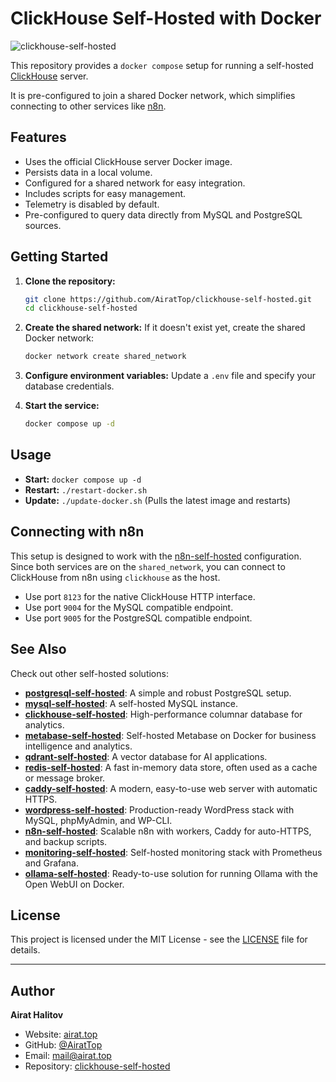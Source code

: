 # ClickHouse Self-Hosted with Docker

![clickhouse-self-hosted](https://repository-images.githubusercontent.com/1070269030/ffde7611-0bfd-459a-8268-2ce6e07661b3)

This repository provides a `docker compose` setup for running a self-hosted [ClickHouse](https://clickhouse.com/) server.

It is pre-configured to join a shared Docker network, which simplifies connecting to other services like [n8n](https://github.com/AiratTop/n8n-self-hosted).

## Features

-   Uses the official ClickHouse server Docker image.
-   Persists data in a local volume.
-   Configured for a shared network for easy integration.
-   Includes scripts for easy management.
-   Telemetry is disabled by default.
-   Pre-configured to query data directly from MySQL and PostgreSQL sources.

## Getting Started

1.  **Clone the repository:**
    ```bash
    git clone https://github.com/AiratTop/clickhouse-self-hosted.git
    cd clickhouse-self-hosted
    ```

2.  **Create the shared network:**
    If it doesn't exist yet, create the shared Docker network:
    ```bash
    docker network create shared_network
    ```

3.  **Configure environment variables:**
    Update a `.env` file and specify your database credentials.


4.  **Start the service:**
    ```bash
    docker compose up -d
    ```

## Usage

-   **Start:** `docker compose up -d`
-   **Restart:** `./restart-docker.sh`
-   **Update:** `./update-docker.sh` (Pulls the latest image and restarts)

## Connecting with n8n

This setup is designed to work with the [n8n-self-hosted](https://github.com/AiratTop/n8n-self-hosted) configuration. Since both services are on the `shared_network`, you can connect to ClickHouse from n8n using `clickhouse` as the host. 

- Use port `8123` for the native ClickHouse HTTP interface.
- Use port `9004` for the MySQL compatible endpoint.
- Use port `9005` for the PostgreSQL compatible endpoint.

## See Also

Check out other self-hosted solutions:

-   [**postgresql-self-hosted**](https://github.com/AiratTop/postgresql-self-hosted): A simple and robust PostgreSQL setup.
-   [**mysql-self-hosted**](https://github.com/AiratTop/mysql-self-hosted): A self-hosted MySQL instance.
-   [**clickhouse-self-hosted**](https://github.com/AiratTop/clickhouse-self-hosted): High-performance columnar database for analytics.
-   [**metabase-self-hosted**](https://github.com/AiratTop/metabase-self-hosted): Self-hosted Metabase on Docker for business intelligence and analytics.
-   [**qdrant-self-hosted**](https://github.com/AiratTop/qdrant-self-hosted): A vector database for AI applications.
-   [**redis-self-hosted**](https://github.com/AiratTop/redis-self-hosted): A fast in-memory data store, often used as a cache or message broker.
-   [**caddy-self-hosted**](https://github.com/AiratTop/caddy-self-hosted): A modern, easy-to-use web server with automatic HTTPS.
-   [**wordpress-self-hosted**](https://github.com/AiratTop/wordpress-self-hosted): Production-ready WordPress stack with MySQL, phpMyAdmin, and WP-CLI.
-   [**n8n-self-hosted**](https://github.com/AiratTop/n8n-self-hosted): Scalable n8n with workers, Caddy for auto-HTTPS, and backup scripts.
-   [**monitoring-self-hosted**](https://github.com/AiratTop/monitoring-self-hosted): Self-hosted monitoring stack with Prometheus and Grafana.
-   [**ollama-self-hosted**](https://github.com/AiratTop/ollama-self-hosted): Ready-to-use solution for running Ollama with the Open WebUI on Docker.

## License

This project is licensed under the MIT License - see the [LICENSE](LICENSE) file for details.

---

## Author

**Airat Halitov**

- Website: [airat.top](https://airat.top)
- GitHub: [@AiratTop](https://github.com/AiratTop)
- Email: [mail@airat.top](mailto:mail@airat.top)
- Repository: [clickhouse-self-hosted](https://github.com/AiratTop/clickhouse-self-hosted)